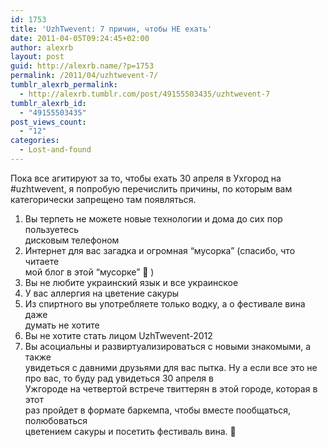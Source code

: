 ```yaml
---
id: 1753
title: 'UzhTwevent: 7 причин, чтобы НЕ ехать'
date: 2011-04-05T09:24:45+02:00
author: alexrb
layout: post
guid: http://alexrb.name/?p=1753
permalink: /2011/04/uzhtwevent-7/
tumblr_alexrb_permalink:
  - http://alexrb.tumblr.com/post/49155503435/uzhtwevent-7
tumblr_alexrb_id:
  - "49155503435"
post_views_count:
  - "12"
categories:
  - Lost-and-found
---
```

Пока все агитируют за то, чтобы ехать 30 апреля в Ухгород на  
#uzhtwevent, я попробую перечислить причины, по которым вам  
категорически запрещено там появляться.  
1. Вы терпеть не можете новые технологии и дома до сих пор пользуетесь  
дисковым телефоном  
2. Интернет для вас загадка и огромная &#8220;мусорка&#8221; (спасибо, что читаете  
мой блог в этой &#8220;мусорке&#8221; 🙂 )  
3. Вы не любите украинский язык и все украинское  
4. У вас аллергия на цветение сакуры  
5. Из спиртного вы употребляете только водку, а о фестивале вина даже  
думать не хотите  
6. Вы не хотите стать лицом UzhTwevent-2012&#160;  
7. Вы асоциальны и развиртуализироваться с новыми знакомыми, а также  
увидеться с давними друзьями для вас пытка. Ну а если все это не про вас, то буду рад увидеться 30 апреля в  
Ужгороде на четвертой встрече твиттерян в этой городе, которая в этот  
раз пройдет в формате баркемпа, чтобы вместе пообщаться, полюбоваться  
цветением сакуры и посетить фестиваль вина. 🙂